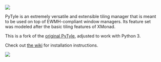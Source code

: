 ![](banner.png)

PyTyle is an extremely versatile and extensible tiling manager that is meant
to be used on top of EWMH-compliant window managers. Its feature set was modeled after
the basic tiling features of XMonad.

This is a fork of the [original PyTyle](http://github.com/BurntSushi/pytyle1),
adjusted to work with Python 3.

Check out [the wiki](https://gitlab.com/zehkira/pytyle1x/-/wikis/home) for installation instructions.

![](screenshot.png)
